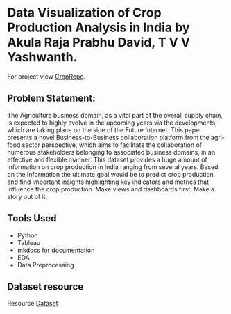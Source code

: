 # Data Visualization of Crop Production Analysis in India by Akula Raja Prabhu David, T V V Yashwanth.

For project view [CropRepo](https://github.com/Yashwanth1119/Crop-Production-Analysis.git).

## Problem Statement:

The Agriculture business domain, as a vital part of the overall supply chain, is expected
to highly evolve in the upcoming years via the developments, which are taking place on
the side of the Future Internet. This paper presents a novel Business-to-Business
collaboration platform from the agri-food sector perspective, which aims to facilitate the
collaboration of numerous stakeholders belonging to associated business domains, in an
effective and flexible manner.
This dataset provides a huge amount of information on crop production in India ranging
from several years. Based on the Information the ultimate goal would be to predict crop
production and find important insights highlighting key indicators and metrics that
influence the crop production.
Make views and dashboards first.
Make a story out of it.

## Tools Used

* Python
* Tableau
* mkdocs for documentation
* EDA
* Data Preprocessing

## Dataset resource

Resource [Dataset](https://data.world/thatzprem/agriculture-india)